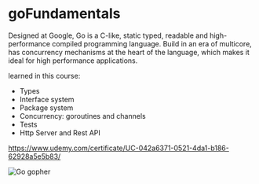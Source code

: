 # goFundamentals

Designed at Google, Go is a C-like, static typed, readable and high-performance compiled programming language. 
Build in an era of multicore, has concurrency mechanisms at the heart of the language,
which makes it ideal for high performance applications.

learned in this course:
 
* Types
* Interface system
* Package system
* Concurrency: goroutines and channels
* Tests
* Http Server and Rest API
 
https://www.udemy.com/certificate/UC-042a6371-0521-4da1-b186-62928a5e5b83/
 
![Go gopher](https://blog.golang.org/gopher/gopher.png)
